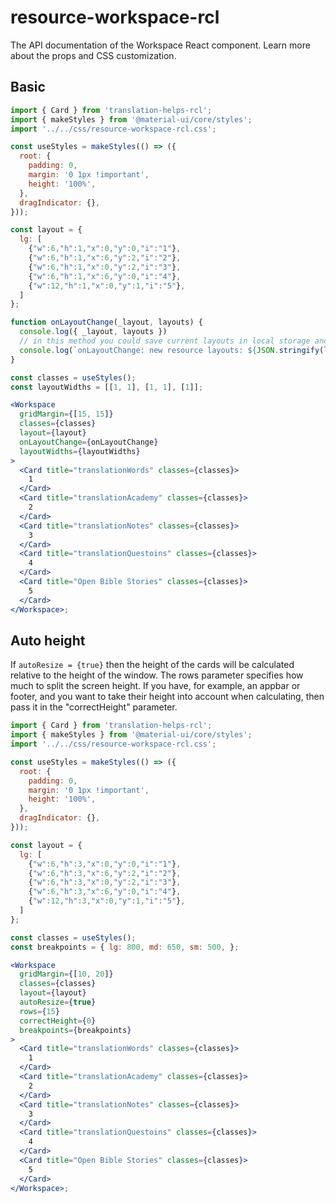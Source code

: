 # resource-workspace-rcl

The API documentation of the Workspace React component. Learn more about the props and CSS customization.

## Basic

```jsx
import { Card } from 'translation-helps-rcl';
import { makeStyles } from '@material-ui/core/styles';
import '../../css/resource-workspace-rcl.css';

const useStyles = makeStyles(() => ({
  root: {
    padding: 0,
    margin: '0 1px !important',
    height: '100%',
  },
  dragIndicator: {},
}));

const layout = {
  lg: [
    {"w":6,"h":1,"x":0,"y":0,"i":"1"},
    {"w":6,"h":1,"x":6,"y":2,"i":"2"},
    {"w":6,"h":1,"x":0,"y":2,"i":"3"},
    {"w":6,"h":1,"x":6,"y":0,"i":"4"},
    {"w":12,"h":1,"x":0,"y":1,"i":"5"},
  ]
};

function onLayoutChange(_layout, layouts) {
  console.log({ _layout, layouts })
  // in this method you could save current layouts in local storage and later restore on refresh
  console.log(`onLayoutChange: new resource layouts: ${JSON.stringify(layouts)}`);
}

const classes = useStyles();
const layoutWidths = [[1, 1], [1, 1], [1]];

<Workspace
  gridMargin={[15, 15]}
  classes={classes}
  layout={layout}
  onLayoutChange={onLayoutChange}
  layoutWidths={layoutWidths}
>
  <Card title="translationWords" classes={classes}>
    1
  </Card>
  <Card title="translationAcademy" classes={classes}>
    2
  </Card>
  <Card title="translationNotes" classes={classes}>
    3
  </Card>
  <Card title="translationQuestoins" classes={classes}>
    4
  </Card>
  <Card title="Open Bible Stories" classes={classes}>
    5
  </Card>
</Workspace>;
```

## Auto height

If `autoResize = {true}` then the height of the cards will be calculated relative to the height of the window. The rows parameter specifies how much to split the screen height. If you have, for example, an appbar or footer, and you want to take their height into account when calculating, then pass it in the "correctHeight" parameter.

```jsx
import { Card } from 'translation-helps-rcl';
import { makeStyles } from '@material-ui/core/styles';
import '../../css/resource-workspace-rcl.css';

const useStyles = makeStyles(() => ({
  root: {
    padding: 0,
    margin: '0 1px !important',
    height: '100%',
  },
  dragIndicator: {},
}));

const layout = {
  lg: [
    {"w":6,"h":3,"x":0,"y":0,"i":"1"},
    {"w":6,"h":3,"x":6,"y":2,"i":"2"},
    {"w":6,"h":3,"x":0,"y":2,"i":"3"},
    {"w":6,"h":3,"x":6,"y":0,"i":"4"},
    {"w":12,"h":3,"x":0,"y":1,"i":"5"},
  ]
};

const classes = useStyles();
const breakpoints = { lg: 800, md: 650, sm: 500, };

<Workspace
  gridMargin={[10, 20]}
  classes={classes}
  layout={layout}
  autoResize={true}
  rows={15}
  correctHeight={0}
  breakpoints={breakpoints}
>
  <Card title="translationWords" classes={classes}>
    1
  </Card>
  <Card title="translationAcademy" classes={classes}>
    2
  </Card>
  <Card title="translationNotes" classes={classes}>
    3
  </Card>
  <Card title="translationQuestoins" classes={classes}>
    4
  </Card>
  <Card title="Open Bible Stories" classes={classes}>
    5
  </Card>
</Workspace>;
```

